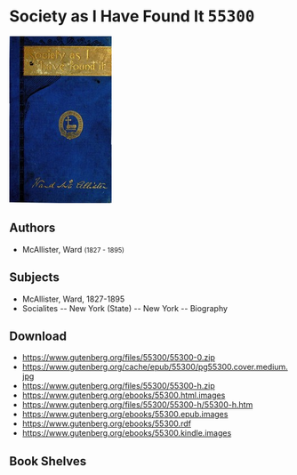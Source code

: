 # Society as I Have Found It <kbd>55300</kbd>

![](./cover.medium.jpg "")

## Authors


 - McAllister, Ward <small>(1827 - 1895)</small>

## Subjects


 - McAllister, Ward, 1827-1895
 - Socialites -- New York (State) -- New York -- Biography

## Download


 - https://www.gutenberg.org/files/55300/55300-0.zip
 - https://www.gutenberg.org/cache/epub/55300/pg55300.cover.medium.jpg
 - https://www.gutenberg.org/files/55300/55300-h.zip
 - https://www.gutenberg.org/ebooks/55300.html.images
 - https://www.gutenberg.org/files/55300/55300-h/55300-h.htm
 - https://www.gutenberg.org/ebooks/55300.epub.images
 - https://www.gutenberg.org/ebooks/55300.rdf
 - https://www.gutenberg.org/ebooks/55300.kindle.images

## Book Shelves


